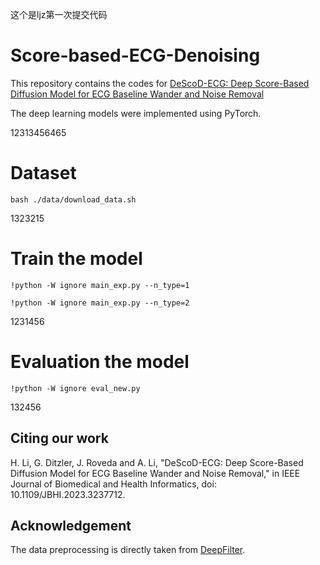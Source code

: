 
这个是ljz第一次提交代码
# Score-based-ECG-Denoising
This repository contains the codes for [DeScoD-ECG: Deep Score-Based Diffusion Model for ECG Baseline Wander and Noise Removal](https://ieeexplore.ieee.org/document/10018543)



The deep learning models were implemented using PyTorch.

12313456465
# Dataset

~~~
bash ./data/download_data.sh
~~~

1323215
# Train the model
~~~
!python -W ignore main_exp.py --n_type=1
~~~
~~~
!python -W ignore main_exp.py --n_type=2
~~~
1231456

# Evaluation the model
~~~
!python -W ignore eval_new.py
~~~

132456

## Citing our work

H. Li, G. Ditzler, J. Roveda and A. Li, "DeScoD-ECG: Deep Score-Based Diffusion Model for ECG Baseline Wander and Noise Removal," in IEEE Journal of Biomedical and Health Informatics, doi: 10.1109/JBHI.2023.3237712.


## Acknowledgement

The data preprocessing is directly taken from [DeepFilter](https://www.sciencedirect.com/science/article/pii/S1746809421005899).


